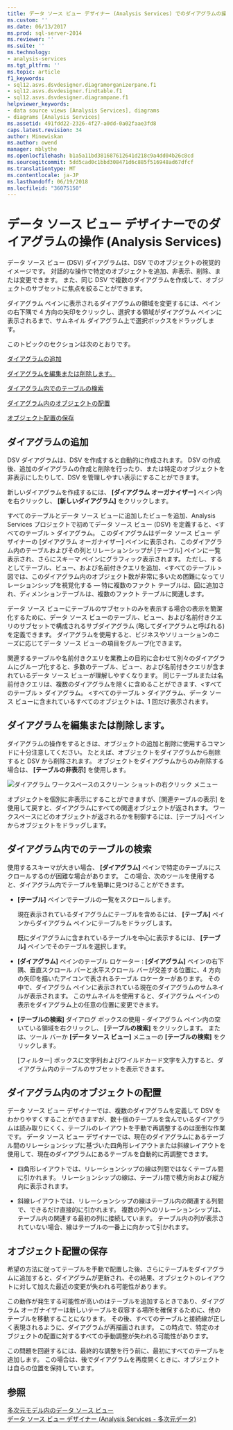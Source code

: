 ```yaml
---
title: データ ソース ビュー デザイナー (Analysis Services) でのダイアグラムの操作 |Microsoft ドキュメント
ms.custom: ''
ms.date: 06/13/2017
ms.prod: sql-server-2014
ms.reviewer: ''
ms.suite: ''
ms.technology:
- analysis-services
ms.tgt_pltfrm: ''
ms.topic: article
f1_keywords:
- sql12.asvs.dsvdesigner.diagramorganizerpane.f1
- sql12.asvs.dsvdesigner.findtable.f1
- sql12.asvs.dsvdesigner.diagrampane.f1
helpviewer_keywords:
- data source views [Analysis Services], diagrams
- diagrams [Analysis Services]
ms.assetid: 491fdd22-2326-4f27-a0dd-0a02faae3fd8
caps.latest.revision: 34
author: Minewiskan
ms.author: owend
manager: mblythe
ms.openlocfilehash: b1a5a11bd381687612641d218c9a4dd04b26c8cd
ms.sourcegitcommit: 5dd5cad0c1bbd308471d6c885f516948ad67dfcf
ms.translationtype: MT
ms.contentlocale: ja-JP
ms.lasthandoff: 06/19/2018
ms.locfileid: "36075150"
---
```

# <a name="work-with-diagrams-in-data-source-view-designer-analysis-services"></a>データ ソース ビュー デザイナーでのダイアグラムの操作 (Analysis Services)
  データ ソース ビュー (DSV) ダイアグラムは、DSV でのオブジェクトの視覚的イメージです。 対話的な操作で特定のオブジェクトを追加、非表示、削除、または変更できます。 また、同じ DSV で複数のダイアグラムを作成して、オブジェクトのサブセットに焦点を絞ることができます。  
  
 ダイアグラム ペインに表示されるダイアグラムの領域を変更するには、ペインの右下隅で 4 方向の矢印をクリックし、選択する領域がダイアグラム ペインに表示されるまで、サムネイル ダイアグラム上で選択ボックスをドラッグします。  
  
 このトピックのセクションは次のとおりです。  
  
 [ダイアグラムの追加](#bkmk_add)  
  
 [ダイアグラムを編集または削除します。](#bkmk_edit)  
  
 [ダイアグラム内でのテーブルの検索](#bkmk_findtables)  
  
 [ダイアグラム内のオブジェクトの配置](#bkmk_arrangeobjects)  
  
 [オブジェクト配置の保存](#bkmk_preserve)  
  
##  <a name="bkmk_add"></a> ダイアグラムの追加  
 DSV ダイアグラムは、DSV を作成すると自動的に作成されます。 DSV の作成後、追加のダイアグラムの作成と削除を行ったり、または特定のオブジェクトを非表示にしたりして、DSV を管理しやすい表示にすることができます。  
  
 新しいダイアグラムを作成するには、 **[ダイアグラム オーガナイザー]** ペイン内を右クリックし、 **[新しいダイアグラム]** をクリックします。  
  
 すべてのテーブルとデータ ソース ビューに追加したビューを追加、Analysis Services プロジェクトで初めてデータ ソース ビュー (DSV) を定義すると、\<すべてのテーブル > ダイアグラム。 このダイアグラムはデータ ソース ビュー デザイナーの [ダイアグラム オーガナイザー] ペインに表示され、このダイアグラム内のテーブルおよびその列とリレーションシップが [テーブル] ペインに一覧表示され、さらにスキーマ ペインにグラフィック表示されます。 ただし、するとしてテーブル、ビュー、および名前付きクエリを追加、\<すべてのテーブル > 図では、このダイアグラム内のオブジェクト数が非常に多いため困難になってリレーションシップを視覚化する — 特に複数のファクト テーブルは、図に追加され、ディメンションテーブルは、複数のファクト テーブルに関連します。  
  
 データ ソース ビューにテーブルのサブセットのみを表示する場合の表示を簡潔化するために、データ ソース ビューのテーブル、ビュー、および名前付きクエリのサブセットで構成されるサブダイアグラム (略してダイアグラムと呼ばれる) を定義できます。 ダイアグラムを使用すると、ビジネスやソリューションのニーズに応じてデータ ソース ビューの項目をグループ化できます。  
  
 関連するテーブルや名前付きクエリを業務上の目的に合わせて別々のダイアグラムにグループ化すると、多数のテーブル、ビュー、および名前付きクエリが含まれているデータ ソース ビューが理解しやすくなります。 同じテーブルまたは名前付きクエリは、複数のダイアグラムを除くに含めることができます、\<すべてのテーブル > ダイアグラム。 \<すべてのテーブル > ダイアグラム、データ ソース ビューに含まれているすべてのオブジェクトは、1 回だけ表示されます。  
  
##  <a name="bkmk_edit"></a> ダイアグラムを編集または削除します。  
 ダイアグラムの操作をするときは、オブジェクトの追加と削除に使用するコマンドに十分注意してください。 たとえば、オブジェクトをダイアグラムから削除すると DSV から削除されます。 オブジェクトをダイアグラムからのみ削除する場合は、 **[テーブルの非表示]** を使用します。  
  
 ![ダイアグラム ワークスペースのスクリーン ショットの右クリック メニュー](../media/ssas-olapdsv-diagram.gif "スクリーン ショット ダイアグラム ワークスペースのショートカット メニュー")  
  
 オブジェクトを個別に非表示にすることができますが、[関連テーブルの表示] を使用して戻すと、ダイアグラムにすべての関連オブジェクトが返されます。 ワークスペースにどのオブジェクトが返されるかを制御するには、[テーブル] ペインからオブジェクトをドラッグします。  
  
##  <a name="bkmk_findtables"></a> ダイアグラム内でのテーブルの検索  
 使用するスキーマが大きい場合、 **[ダイアグラム]** ペインで特定のテーブルにスクロールするのが困難な場合があります。 この場合、次のツールを使用すると、ダイアグラム内でテーブルを簡単に見つけることができます。  
  
-   **[テーブル]** ペインでテーブルの一覧をスクロールします。  
  
     現在表示されているダイアグラムにテーブルを含めるには、 **[テーブル]** ペインからダイアグラム ペインにテーブルをドラッグします。  
  
     既にダイアグラムに含まれているテーブルを中心に表示するには、 **[テーブル]** ペインでそのテーブルを選択します。  
  
-   **[ダイアグラム]** ペインのテーブル ロケーター : **[ダイアグラム]** ペインの右下隅、垂直スクロール バーと水平スクロール バーが交差する位置に、4 方向の矢印を描いたアイコンで表されるテーブル ロケーターがあります。 その中で、ダイアグラム ペインに表示されている現在のダイアグラムのサムネイルが表示されます。 このサムネイルを使用すると、ダイアグラム ペインの表示をダイアグラム上の任意の位置に変更できます。  
  
-   **[テーブルの検索]** ダイアログ ボックスの使用 - ダイアグラム ペイン内の空いている領域を右クリックし、 **[テーブルの検索]** をクリックします。 または、ツール バーか **[データ ソース ビュー]** メニューの **[テーブルの検索]** をクリックします。  
  
     [フィルター] ボックスに文字列およびワイルドカード文字を入力すると、ダイアグラム内のテーブルのサブセットを表示できます。  
  
##  <a name="bkmk_arrangeobjects"></a> ダイアグラム内のオブジェクトの配置  
 データ ソース ビュー デザイナーでは、複数のダイアグラムを定義して DSV をわかりやすくすることができますが、数十個のテーブルを含んでいるダイアグラムは読み取りにくく、テーブルのレイアウトを手動で再調整するのは面倒な作業です。 データ ソース ビュー デザイナーでは、現在のダイアグラムにあるテーブル間のリレーションシップに基づいた四角形レイアウトまたは斜線レイアウトを使用して、現在のダイアグラムにあるテーブルを自動的に再調整できます。  
  
-   四角形レイアウトでは、リレーションシップの線は列間ではなくテーブル間に引かれます。 リレーションシップの線は、テーブル間で横方向および縦方向に表示されます。  
  
-   斜線レイアウトでは、リレーションシップの線はテーブル内の関連する列間で、できるだけ直接的に引かれます。 複数の列へのリレーションシップは、テーブル内の関連する最初の列に接続しています。 テーブル内の列が表示されていない場合、線はテーブルの一番上に向かって引かれます。  
  
##  <a name="bkmk_preserve"></a> オブジェクト配置の保存  
 希望の方法に従ってテーブルを手動で配置した後、さらにテーブルをダイアグラムに追加すると、ダイアグラムが更新され、その結果、オブジェクトのレイアウトに対して加えた最近の変更が失われる可能性があります。  
  
 この動作が発生する可能性が高いのはテーブルを追加するときであり、ダイアグラム オーガナイザーは新しいテーブルを収容する場所を確保するために、他のテーブルを移動することになります。 その後、すべてのテーブルと接続線が正しく表現されるように、ダイアグラムが再描画されます。 この時点で、特定のオブジェクトの配置に対するすべての手動調整が失われる可能性があります。  
  
 この問題を回避するには、最終的な調整を行う前に、最初にすべてのテーブルを追加します。 この場合は、後でダイアグラムを再度開くときに、オブジェクトは自らの位置を保持しています。  
  
## <a name="see-also"></a>参照  
 [多次元モデル内のデータ ソース ビュー](data-source-views-in-multidimensional-models.md)   
 [データ ソース ビュー デザイナー &#40;Analysis Services - 多次元データ&#41;](../data-source-view-designer-analysis-services-multidimensional-data.md)  
  
  